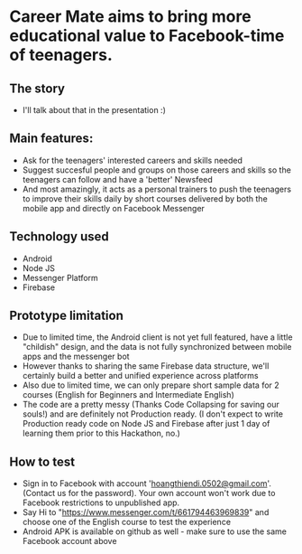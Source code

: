 # Career Mate aims to bring more educational value to Facebook-time of teenagers. 

## The story
- I'll talk about that in the presentation :)

## Main features:
- Ask for the teenagers' interested careers and skills needed
- Suggest succesful people and groups on those careers and skills so the teenagers can follow and have a 'better' Newsfeed
- And most amazingly, it acts as a personal trainers to push the teenagers to improve their skills daily by short courses delivered by both the mobile app and directly on Facebook Messenger

## Technology used
- Android
- Node JS
- Messenger Platform
- Firebase

## Prototype limitation
- Due to limited time, the Android client is not yet full featured, have a little "childish" design, and the data is not fully synchronized between mobile apps and the messenger bot
- However thanks to sharing the same Firebase data structure, we'll certainly build a better and unified experience across platforms
- Also due to limited time, we can only prepare short sample data for 2 courses (English for Beginners and Intermediate English)
- The code are a pretty messy (Thanks Code Collapsing for saving our souls!) and are definitely not Production ready. (I don't expect to write Production ready code on Node JS and Firebase after just 1 day of learning them prior to this Hackathon, no.)

## How to test
- Sign in to Facebook with account 'hoangthiendi.0502@gmail.com'. (Contact us for the password). Your own account won't work due to Facebook restrictions to unpublished app.
- Say Hi to "https://www.messenger.com/t/661794463969839" and choose one of the English course to test the experience
- Android APK is available on github as well - make sure to use the same Facebook account above